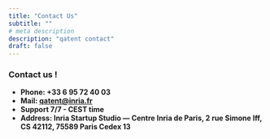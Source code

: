 ```yaml
---
title: "Contact Us"
subtitle: ""
# meta description
description: "qatent contact"
draft: false
---
```



### Contact us !

* **Phone: +33 6 95 72 40 03** 
* **Mail: qatent@inria.fr**
* **Support 7/7 - CEST time**
* **Address: Inria Startup Studio — Centre Inria de Paris, 2 rue Simone Iff, CS 42112, 75589 Paris Cedex 13**